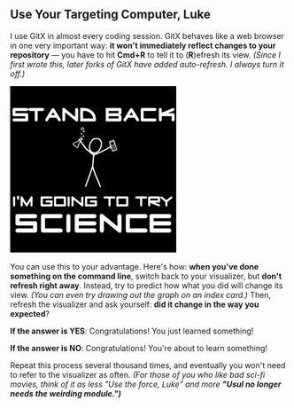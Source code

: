 ## Use Your Targeting Computer, Luke ##

I use GitX in almost every coding session. GitX behaves like a web browser in one very important way: **it won't immediately reflect changes to your repository** — you have to hit **Cmd+R** to tell it to (**R**)efresh its view. _(Since I first wrote this, later forks of GitX have added auto-refresh. I always turn it off.)_

![It's a great shirt. You know you want one.](xkcd-try-science.png)

You can use this to your advantage. Here's how: **when you've done something on the command line**, switch back to your visualizer, but **don't refresh right away**. Instead, try to predict how what you did will change its view. _(You can even try drawing out the graph on an index card.)_ Then, refresh the visualizer and ask yourself: **did it change in the way you expected**?

**If the answer is YES**: Congratulations! You just learned something!

**If the answer is NO**: Congratulations! You're about to learn something!

Repeat this process several thousand times, and eventually you won't need to refer to the visualizer as often. _(For those of you who like bad sci-fi movies, think of it as less "Use the force, Luke" and more_ ***"Usul no longer needs the weirding module.")***
